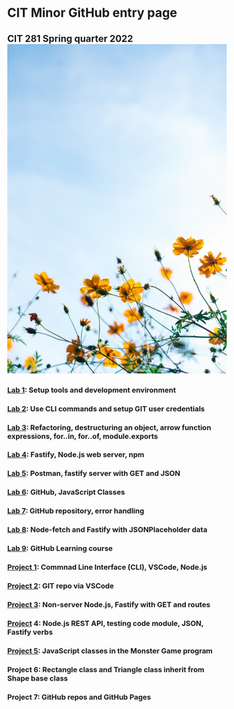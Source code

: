 # CIT Minor GitHub entry page
## CIT 281 Spring quarter 2022 ![spring flowers](spring-flowers.jpg)

### [Lab 1](https://uo-cit-catherinenolan.github.io/cit281-lab1/): Setup tools and development environment

### [Lab 2](https://uo-cit-catherinenolan.github.io/cit281-lab2/): Use CLI commands and setup GIT user credentials

### [Lab 3](https://uo-cit-catherinenolan.github.io/cit281-lab3/): Refactoring, destructuring an object, arrow function expressions, for..in, for..of, module.exports

### [Lab 4](https://uo-cit-catherinenolan.github.io/cit281-lab4/): Fastify, Node.js web server, npm

### [Lab 5](https://uo-cit-catherinenolan.github.io/cit281-lab5/): Postman, fastify server with GET and JSON

### [Lab 6](https://uo-cit-catherinenolan.github.io/cit281-lab6/): GitHub, JavaScript Classes

### [Lab 7](https://uo-cit-catherinenolan.github.io/cit281-lab7/): GitHub repository, error handling
 
### [Lab 8](https://uo-cit-catherinenolan.github.io/cit281-lab8/):  Node-fetch and Fastify with JSONPlaceholder data

### [Lab 9](https://uo-cit-catherinenolan.github.io/cit281-lab9/): GitHub Learning course

### [Project 1](https://uo-cit-catherinenolan.github.io/cit281-p1/): Commnad Line Interface (CLI), VSCode, Node.js

### [Project 2](https://uo-cit-catherinenolan.github.io/cit281-p2/): GIT repo via VSCode

### [Project 3](https://uo-cit-catherinenolan.github.io/cit281-p3/): Non-server Node.js, Fastify with GET and routes

### [Project](https://uo-cit-catherinenolan.github.io/cit281-p4/) 4: Node.js REST API, testing code module, JSON, Fastify verbs

### [Project 5](https://uo-cit-catherinenolan.github.io/cit281-p5/): JavaScript classes in the Monster Game program

### Project 6: Rectangle class and Triangle class inherit from Shape base class

### Project 7: GitHub repos and GitHub Pages


